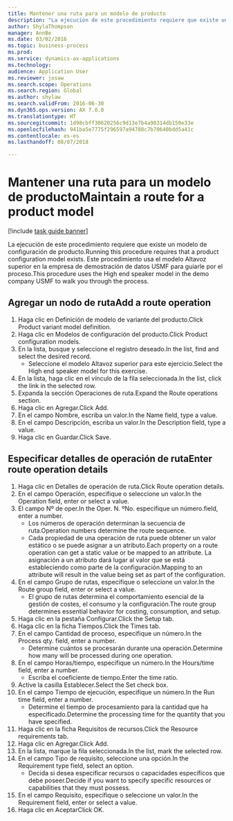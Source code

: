 ```yaml
--- 
title: Mantener una ruta para un modelo de producto
description: "La ejecución de este procedimiento requiere que existe un modelo de configuración de producto."
author: ShylaThompson
manager: AnnBe
ms.date: 03/02/2016
ms.topic: business-process
ms.prod: 
ms.service: dynamics-ax-applications
ms.technology: 
audience: Application User
ms.reviewer: josaw
ms.search.scope: Operations
ms.search.region: Global
ms.author: shylaw
ms.search.validFrom: 2016-06-30
ms.dyn365.ops.version: AX 7.0.0
ms.translationtype: HT
ms.sourcegitcommit: 1d98cbff30620256c9d13e7b4a90314db150e33e
ms.openlocfilehash: 941ba5e7775f296597a94788c7b70640bdd5a41c
ms.contentlocale: es-es
ms.lasthandoff: 08/07/2018

---
```

# <a name="maintain-a-route-for-a-product-model"></a><span data-ttu-id="00636-103">Mantener una ruta para un modelo de producto</span><span class="sxs-lookup"><span data-stu-id="00636-103">Maintain a route for a product model</span></span>

[!include [task guide banner](../../includes/task-guide-banner.md)]

<span data-ttu-id="00636-104">La ejecución de este procedimiento requiere que existe un modelo de configuración de producto.</span><span class="sxs-lookup"><span data-stu-id="00636-104">Running this procedure requires that a product configuration model exists.</span></span> <span data-ttu-id="00636-105">Este procedimiento usa el modelo Altavoz superior en la empresa de demostración de datos USMF para guiarle por el proceso.</span><span class="sxs-lookup"><span data-stu-id="00636-105">This procedure uses the High end speaker model in the demo company USMF to walk you through the process.</span></span>


## <a name="add-a-route-operation"></a><span data-ttu-id="00636-106">Agregar un nodo de ruta</span><span class="sxs-lookup"><span data-stu-id="00636-106">Add a route operation</span></span>
1. <span data-ttu-id="00636-107">Haga clic en Definición de modelo de variante del producto.</span><span class="sxs-lookup"><span data-stu-id="00636-107">Click Product variant model definition.</span></span>
2. <span data-ttu-id="00636-108">Haga clic en Modelos de configuración del producto.</span><span class="sxs-lookup"><span data-stu-id="00636-108">Click Product configuration models.</span></span>
3. <span data-ttu-id="00636-109">En la lista, busque y seleccione el registro deseado.</span><span class="sxs-lookup"><span data-stu-id="00636-109">In the list, find and select the desired record.</span></span>
    * <span data-ttu-id="00636-110">Seleccione el modelo Altavoz superior para este ejercicio.</span><span class="sxs-lookup"><span data-stu-id="00636-110">Select the High end speaker model for this exercise.</span></span>  
4. <span data-ttu-id="00636-111">En la lista, haga clic en el vínculo de la fila seleccionada.</span><span class="sxs-lookup"><span data-stu-id="00636-111">In the list, click the link in the selected row.</span></span>
5. <span data-ttu-id="00636-112">Expanda la sección Operaciones de ruta.</span><span class="sxs-lookup"><span data-stu-id="00636-112">Expand the Route operations section.</span></span>
6. <span data-ttu-id="00636-113">Haga clic en Agregar.</span><span class="sxs-lookup"><span data-stu-id="00636-113">Click Add.</span></span>
7. <span data-ttu-id="00636-114">En el campo Nombre, escriba un valor.</span><span class="sxs-lookup"><span data-stu-id="00636-114">In the Name field, type a value.</span></span>
8. <span data-ttu-id="00636-115">En el campo Descripción, escriba un valor.</span><span class="sxs-lookup"><span data-stu-id="00636-115">In the Description field, type a value.</span></span>
9. <span data-ttu-id="00636-116">Haga clic en Guardar.</span><span class="sxs-lookup"><span data-stu-id="00636-116">Click Save.</span></span>

## <a name="enter-route-operation-details"></a><span data-ttu-id="00636-117">Especificar detalles de operación de ruta</span><span class="sxs-lookup"><span data-stu-id="00636-117">Enter route operation details</span></span>
1. <span data-ttu-id="00636-118">Haga clic en Detalles de operación de ruta.</span><span class="sxs-lookup"><span data-stu-id="00636-118">Click Route operation details.</span></span>
2. <span data-ttu-id="00636-119">En el campo Operación, especifique o seleccione un valor.</span><span class="sxs-lookup"><span data-stu-id="00636-119">In the Operation field, enter or select a value.</span></span>
3. <span data-ttu-id="00636-120">El campo Nº de oper.</span><span class="sxs-lookup"><span data-stu-id="00636-120">In the Oper.</span></span> <span data-ttu-id="00636-121">N. º</span><span class="sxs-lookup"><span data-stu-id="00636-121">No.</span></span> <span data-ttu-id="00636-122">especifique un número.</span><span class="sxs-lookup"><span data-stu-id="00636-122">field, enter a number.</span></span>
    * <span data-ttu-id="00636-123">Los números de operación determinan la secuencia de ruta.</span><span class="sxs-lookup"><span data-stu-id="00636-123">Operation numbers determine the route sequence.</span></span>  
    * <span data-ttu-id="00636-124">Cada propiedad de una operación de ruta puede obtener un valor estático o se puede asignar a un atributo.</span><span class="sxs-lookup"><span data-stu-id="00636-124">Each property on a route operation can get a static value or be mapped to an attribute.</span></span> <span data-ttu-id="00636-125">La asignación a un atributo dará lugar al valor que se está estableciendo como parte de la configuración.</span><span class="sxs-lookup"><span data-stu-id="00636-125">Mapping to an attribute will result in the value being set as part of the configuration.</span></span>  
4. <span data-ttu-id="00636-126">En el campo Grupo de rutas, especifique o seleccione un valor.</span><span class="sxs-lookup"><span data-stu-id="00636-126">In the Route group field, enter or select a value.</span></span>
    * <span data-ttu-id="00636-127">El grupo de rutas determina el comportamiento esencial de la gestión de costes, el consumo y la configuración.</span><span class="sxs-lookup"><span data-stu-id="00636-127">The route group determines essential behavior for costing, consumption, and setup.</span></span>  
5. <span data-ttu-id="00636-128">Haga clic en la pestaña Configurar.</span><span class="sxs-lookup"><span data-stu-id="00636-128">Click the Setup tab.</span></span>
6. <span data-ttu-id="00636-129">Haga clic en la ficha Tiempos.</span><span class="sxs-lookup"><span data-stu-id="00636-129">Click the Times tab.</span></span>
7. <span data-ttu-id="00636-130">En el campo Cantidad de proceso, especifique un número.</span><span class="sxs-lookup"><span data-stu-id="00636-130">In the Process qty. field, enter a number.</span></span>
    * <span data-ttu-id="00636-131">Determine cuántos se procesarán durante una operación.</span><span class="sxs-lookup"><span data-stu-id="00636-131">Determine how many will be processed during one operation.</span></span>  
8. <span data-ttu-id="00636-132">En el campo Horas/tiempo, especifique un número.</span><span class="sxs-lookup"><span data-stu-id="00636-132">In the Hours/time field, enter a number.</span></span>
    * <span data-ttu-id="00636-133">Escriba el coeficiente de tiempo.</span><span class="sxs-lookup"><span data-stu-id="00636-133">Enter the time ratio.</span></span>  
9. <span data-ttu-id="00636-134">Active la casilla Establecer.</span><span class="sxs-lookup"><span data-stu-id="00636-134">Select the Set check box.</span></span>
10. <span data-ttu-id="00636-135">En el campo Tiempo de ejecución, especifique un número.</span><span class="sxs-lookup"><span data-stu-id="00636-135">In the Run time field, enter a number.</span></span>
    * <span data-ttu-id="00636-136">Determine el tiempo de procesamiento para la cantidad que ha especificado.</span><span class="sxs-lookup"><span data-stu-id="00636-136">Determine the processing time for the quantity that you have specified.</span></span>  
11. <span data-ttu-id="00636-137">Haga clic en la ficha Requisitos de recursos.</span><span class="sxs-lookup"><span data-stu-id="00636-137">Click the Resource requirements tab.</span></span>
12. <span data-ttu-id="00636-138">Haga clic en Agregar.</span><span class="sxs-lookup"><span data-stu-id="00636-138">Click Add.</span></span>
13. <span data-ttu-id="00636-139">En la lista, marque la fila seleccionada.</span><span class="sxs-lookup"><span data-stu-id="00636-139">In the list, mark the selected row.</span></span>
14. <span data-ttu-id="00636-140">En el campo Tipo de requisito, seleccione una opción.</span><span class="sxs-lookup"><span data-stu-id="00636-140">In the Requirement type field, select an option.</span></span>
    * <span data-ttu-id="00636-141">Decida si desea especificar recursos o capacidades específicos que debe poseer.</span><span class="sxs-lookup"><span data-stu-id="00636-141">Decide if you want to specify specific resources or capabilities that they must possess.</span></span>  
15. <span data-ttu-id="00636-142">En el campo Requisito, especifique o seleccione un valor.</span><span class="sxs-lookup"><span data-stu-id="00636-142">In the Requirement field, enter or select a value.</span></span>
16. <span data-ttu-id="00636-143">Haga clic en Aceptar</span><span class="sxs-lookup"><span data-stu-id="00636-143">Click OK.</span></span>


